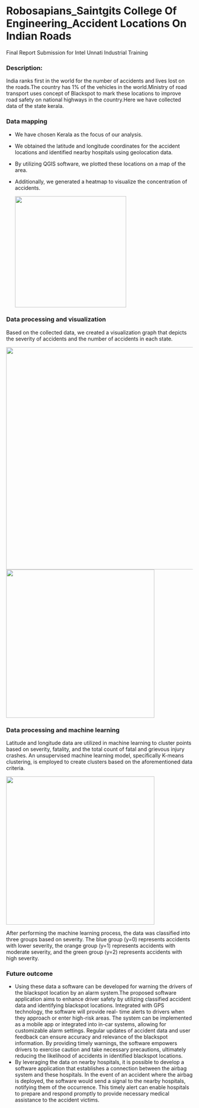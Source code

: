 # Robosapians_Saintgits College Of Engineering_Accident Locations On Indian Roads
Final Report Submission for Intel Unnati Industrial Training
### Description: 
India ranks first in the world for the number of accidents and lives lost on the roads.The country has 1% of the vehicles in the world.Ministry of road transport uses concept of Blackspot to mark these locations to improve road safety on national highways in the country.Here we have collected data of the state kerala.
### Data mapping 
* We have chosen Kerala as the focus of our analysis.
* We obtained the latitude and longitude coordinates for the accident locations and identified nearby hospitals using geolocation data.
* By utilizing QGIS software, we plotted these locations on a map of the area.
* Additionally, we generated a heatmap to visualize the concentration of accidents.

  <img src="https://github.com/abitalibsg/intelunnati_Robosapians/assets/133338993/63c2ba25-0fcd-4d35-96dc-52d7055efebf" width="300" height="300">

### Data processing and visualization
Based on the collected data, we created a visualization graph that depicts the severity of accidents and the number of accidents in each state.

<img src="https://github.com/abitalibsg/intelunnati_Robosapians/assets/133338993/8e237d05-3852-44b6-a098-751c4d9a80be" width="600" height="600">

<img src="https://github.com/abitalibsg/intelunnati_Robosapians/assets/133338993/c8ebfe03-d336-432e-ae60-21f2a165c259" width="400" height="400">

  
### Data processing and machine learning

Latitude and longitude data are utilized in machine learning to cluster points based on severity, fatality, and the total count of fatal and grievous injury crashes. An unsupervised machine learning model, specifically K-means clustering, is employed to create clusters based on the aforementioned data criteria.

<img src="https://github.com/abitalibsg/intelunnati_Robosapians/assets/133338993/7c270ca2-f3b1-4f76-9be3-38f9659204d6" width="400" height="400">

After performing the machine learning process, the data was classified into three groups based on severity. The blue group (y=0) represents accidents with lower severity, the orange group (y=1) represents accidents with moderate severity, and the green group (y=2) represents accidents with high severity.

### Future outcome
* Using these data a software can be developed for warning the drivers of the blackspot location by an alarm system.The proposed software application aims to 
  enhance driver safety by utilizing classified accident data and identifying blackspot locations. Integrated with GPS technology, the software will provide real- 
  time alerts to drivers when they approach or enter high-risk areas. The system can be implemented as a mobile app or integrated into in-car systems, allowing for 
  customizable alarm settings. Regular updates of accident data and user feedback can ensure accuracy and relevance of the blackspot information. By providing 
  timely warnings, the software empowers drivers to exercise caution and take necessary precautions, ultimately reducing the likelihood of accidents in identified 
  blackspot locations.
* By leveraging the data on nearby hospitals, it is possible to develop a software application that establishes a connection between the airbag system and these 
  hospitals. In the event of an accident where the airbag is deployed, the software would send a signal to the nearby hospitals, notifying them of the occurrence. 
  This timely alert can enable hospitals to prepare and respond promptly to provide necessary medical assistance to the accident victims.
